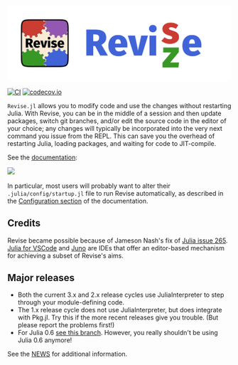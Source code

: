 <div align="center"> <img src="images/revise-wordmark.svg" alt="Revise.jl"></img></div>

[![CI](https://github.com/timholy/Revise.jl/actions/workflows/ci.yml/badge.svg)](https://github.com/timholy/Revise.jl/actions/workflows/ci.yml)
[![codecov.io](http://codecov.io/github/timholy/Revise.jl/coverage.svg?branch=master)](http://codecov.io/github/timholy/Revise.jl?branch=master)

`Revise.jl` allows you to modify code and use the changes without restarting Julia.
With Revise, you can be in the middle of a session and then update packages, switch git branches,
and/or edit the source code in the editor of your choice; any changes will typically be incorporated
into the very next command you issue from the REPL.
This can save you the overhead of restarting Julia, loading packages, and waiting for code to JIT-compile.

See the [documentation](https://timholy.github.io/Revise.jl/stable):

[![](https://img.shields.io/badge/docs-stable-blue.svg)](https://timholy.github.io/Revise.jl/stable)

In particular, most users will probably want to alter their `.julia/config/startup.jl` file
to run Revise automatically, as described in the [Configuration section](https://timholy.github.io/Revise.jl/stable/config/#Using-Revise-by-default-1) of the documentation.

## Credits

Revise became possible because of Jameson Nash's fix of [Julia issue 265](https://github.com/JuliaLang/julia/issues/265).
[Julia for VSCode](https://www.julia-vscode.org/) and [Juno](http://junolab.org/) are IDEs that offer an editor-based mechanism for achieving a subset of
Revise's aims.

## Major releases

- Both the current 3.x and 2.x release cycles use JuliaInterpreter to step through your module-defining code.
- The 1.x release cycle does not use JuliaInterpreter, but does integrate with Pkg.jl. Try this if the more recent releases give you trouble. (But please report the problems first!)
- For Julia 0.6 [see this branch](https://github.com/timholy/Revise.jl/tree/v0.6). However, you really shouldn't be using Julia 0.6 anymore!

See the [NEWS](NEWS.md) for additional information.

